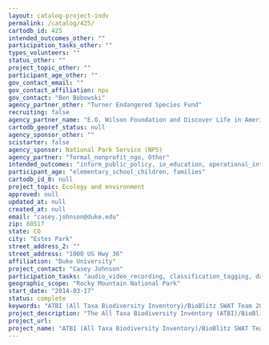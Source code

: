 ```yaml
---
layout: catalog-project-indv
permalink: /catalog/425/
cartodb_id: 425
intended_outcomes_other: ""
participation_tasks_other: ""
types_volunteers: ""
status_other: ""
project_topic_other: ""
participant_age_other: ""
gov_contact_email: ""
gov_contact_affiliation: nps
gov_contact: "Ben Bobowski"
agency_partner_other: "Turner Endangered Species Fund"
recruiting: false
agency_partner_name: "E.O. Wilson Foundation and Discover Life in America"
cartodb_georef_status: null
agency_sponsor_other: ""
scistarter: false
agency_sponsor: National Park Service (NPS)
agency_partner: "formal_nonprofit_ngo, Other"
intended_outcomes: "inform_public_policy, io_education, operational_integration_use, research_advancement"
participant_age: "elementary_school_children, families"
cartodb_id_0: null
project_topic: Ecology and environment
approved: null
updated_at: null
created_at: null
email: "casey.johnson@duke.edu"
zip: 80517
state: CO
city: "Estes Park"
street_address_2: ""
street_address: "1000 US Hwy 36"
affiliation: "Duke University"
project_contact: "Casey Johnson"
participation_tasks: "audio_video_recording, classification_tagging, data_entry, identification, learning, photography, problem_solving, sample_analysis, specimen_sample_collection"
geographic_scope: "Rocky Mountain National Park"
start_date: "2014-03-17"
status: complete
keywords: "ATBI (All Taxa Biodiversity Inventory)/BioBlitz SWAT Team 2014: Rocky Mountain National Park"
project_description: "The All Taxa Biodiversity Inventory (ATBI)/BioBlitz SWAT Teams are graduate students who survey gaps in biodiversity understanding on vital public and private lands, design field research that narrows those gaps and create media about their work that fosters public understanding and inspires better care of our planet. Research on biodiversity and the relationship between organisms is imperative to develop management practices for the conservation of protected areas. The E.O. Wilson Biodiversity Foundation, along with the National Park Service, Discover Life in America and Turner Endangered Species Fund, formed our team of four Duke University students as the first of many groups of students to travel to protected areas and develop approaches to conduct biodiversity research that can inform its conservation. Our team assessed the current status of biodiversity research at Rocky Mountain National Park to determine major gaps in the understanding of biodiversity. We used various data sources to find species lists from research conducted in the Park to ensure that the National Park Species Database was updated with the most recent information. Our team added 667 species to the database through this process. One of the identified gaps was a lack of research on spiders in the park. We piloted a field study on spider biodiversity to identify species existing in the park and to understand their ecological roles. Our resulting field study added 102 new spider species to the park database. We also conducted a mini-Bioblitz with adults and children in order to foster an interest in citizen science activities. Finally, we created a video to create awareness about our topic, foster curiosity, and spark interest in the area of science and biodiversity."
project_url: 
project_name: "ATBI (All Taxa Biodiversity Inventory)/BioBlitz SWAT Team 2014: Rocky Mountain National Park"
---
```


